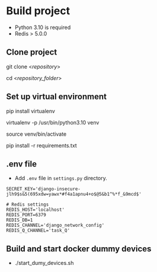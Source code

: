 # Build project

- Python 3.10 is required
- Redis > 5.0.0

## Clone project

git clone <_repository_>

cd <_repository_folder_>

## Set up virtual environment

pip install virtualenv

virtualenv -p /usr/bin/python3.10 venv

source venv/bin/activate

pip install -r requirements.txt

## .env file

- Add `.env` file in `settings.py` directory.

```# Django settings
SECRET_KEY='django-insecure-jlh9$s&5(695xdw=yawx*#f4a1apnu4+o$@5&b1^%*f_&9mcd$'

# Redis settings
REDIS_HOST='localhost'
REDIS_PORT=6379
REDIS_DB=1
REDIS_CHANNEL='django_network_config'
REDIS_Q_CHANNEL='task_Q'
```

## Build and start docker dummy devices

- ./start_dumy_devices.sh

<!-- ## Start redis container

docker run --name django-net-conf-redis -d redis

## Enter to redis-cli to monitor

docker exec -it django-net-conf-redis redis-cli -->